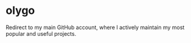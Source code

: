# olygo
Redirect to my main GitHub account, where I actively maintain my most popular and useful projects.
